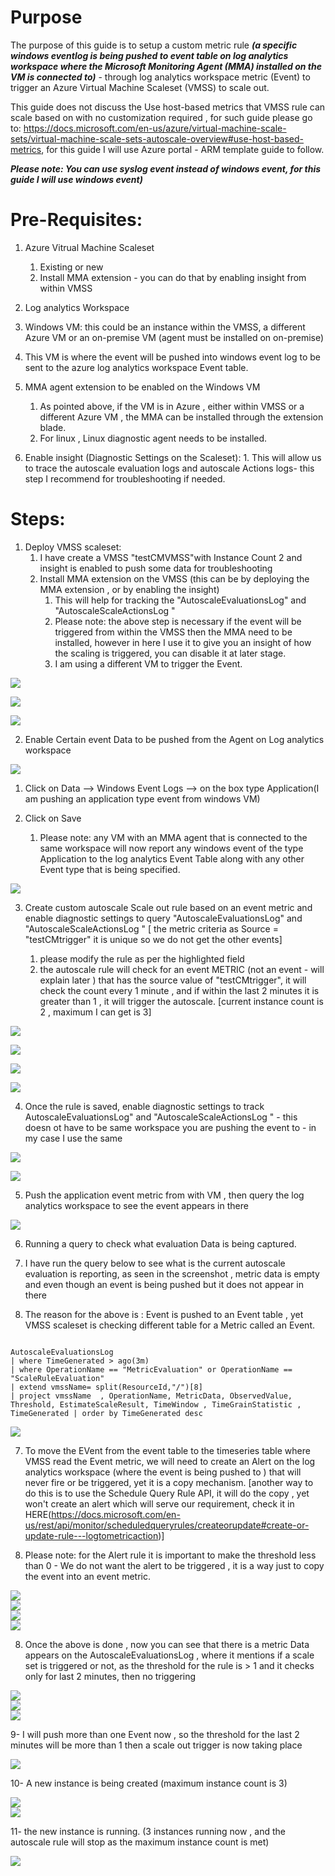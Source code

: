 # Purpose
The purpose of this guide is to setup a custom metric rule **_(a specific windows eventlog is being pushed to event table on log analytics workspace where the Microsoft Monitoring Agent (MMA) installed on the VM is connected to)_** - through log analytics workspace metric (Event) to trigger an Azure Virtual Machine Scaleset (VMSS) to scale out.

This guide does not discuss the Use host-based metrics that VMSS rule can scale based on with no customization required , for such guide please go to:  https://docs.microsoft.com/en-us/azure/virtual-machine-scale-sets/virtual-machine-scale-sets-autoscale-overview#use-host-based-metrics, for this guide I will use Azure portal - ARM template guide to follow.

  **_Please note: You can use syslog event instead of windows event, for this guide I will use windows event)_**
  
  # Pre-Requisites:
  
  1. Azure Vitrual Machine Scaleset
     1. Existing or new
     2. Install MMA extension - you can do that by enabling insight from within VMSS
    
  2. Log analytics Workspace
  
  3. Windows VM: this could be an instance within the VMSS, a different Azure VM or an on-premise VM (agent must be installed on on-premise)
   1. This VM is where the event will be pushed into windows event log to be sent to the azure log analytics workspace Event table.
  
  4. MMA agent extension to be enabled on the Windows VM
     1. As pointed above, if the VM is in Azure , either within VMSS or a different Azure VM , the MMA can be installed through the extension blade.
     2. For linux , Linux diagnostic agent needs to be installed.
     
  5. Enable insight (Diagnostic Settings on the Scaleset):
    1. This will allow us to trace the autoscale evaluation logs and autoscale Actions logs- this step I recommend for troubleshooting if needed.
    

# Steps:

1. Deploy VMSS scaleset:
   1. I have create a VMSS "testCMVMSS"with Instance Count 2 and insight is enabled to push some data for troubleshooting
   2. Install MMA extension on the VMSS (this can be by deploying the MMA extension , or by enabling the insight)
      1. This will help for tracking the "AutoscaleEvaluationsLog" and "AutoscaleScaleActionsLog " 
      2. Please note: the above step is necessary if the event will be triggered from within the VMSS then the MMA need to be installed, however in here I use it to give you an insight of how the scaling is triggered, you can disable it at later stage.
      3. I am using a different VM to trigger the Event.
      
<img src="images/testcmvmss.PNG"/><br>

<img src="images/enableinsightVMSS.PNG" /><br>

<img src="images/extensionistalled.PNG" /><br>
      

2. Enable Certain event Data to be pushed from the Agent on Log analytics workspace
  <img src="images/advancedsettings.PNG" />
  
   1. Click on Data --> Windows Event Logs --> on the box type Application(I am pushing an application type event from windows VM)
   
   2. Click on Save
      1. Please note: any VM with an MMA agent that is connected to the same workspace will now report any windows event of the type Application to the log analytics Event Table along with any other Event type that is being specified.
<img src="images/eventtype.PNG" />

3. Create custom autoscale Scale out rule based on an event metric and enable diagnostic settings to query "AutoscaleEvaluationsLog" and "AutoscaleScaleActionsLog "  [ the metric criteria as Source = "testCMtrigger" it is unique so we do not get the other events]

    1. please modify the rule as per the highlighted field
    2. the autoscale rule will check for an event METRIC (not an event - will explain later ) that has the source value of "testCMtrigger", it will check the count every 1 minute , and if within the last 2 minutes it is greater than 1 , it will trigger the autoscale. [current instance count is 2 , maximum I can get is 3]
  
<img src="images/createcustomScaleoutarule.PNG" /><br>

<img src="images/rule1.PNG" /><br>

<img src="images/rule2.PNG" /><br>

<img src="images/rule3.PNG" /><br>


4. Once the rule is saved, enable diagnostic settings to track AutoscaleEvaluationsLog" and "AutoscaleScaleActionsLog " - this doesn ot have to be same workspace you are pushing the event to - in my case I use the same


<img src="images/diagnosticsettings1.PNG" /><br>

<img src="images/diagset2.PNG" /><br>

5. Push the application event metric from with VM , then query the log analytics workspace to see the event appears in there

<img src="images/pushevent.PNG" /><br>

6. Running a query to check what evaluation Data is being captured.

  1. I have run the query below to see what is the current autoscale evaluation is reporting, as seen in the screenshot , metric data is empty and even though an event is being pushed but it does not appear in there 
  
  2. The reason for the above is : Event is pushed to an Event table , yet VMSS  scaleset is checking different table for a Metric called an Event.

``` Kusto Query

AutoscaleEvaluationsLog
| where TimeGenerated > ago(3m)
| where OperationName == "MetricEvaluation" or OperationName == "ScaleRuleEvaluation" 
| extend vmssName= split(ResourceId,"/")[8]
| project vmssName  , OperationName, MetricData, ObservedValue, Threshold, EstimateScaleResult, TimeWindow , TimeGrainStatistic , TimeGenerated | order by TimeGenerated desc

``` 
<img src="images/logcapture1.PNG" /><br>

7. To move the EVent from the event table to the timeseries table where VMSS read the Event metric, we will need to create an Alert on the log analytics workspace (where the event is being pushed to ) that will never fire or be triggered, yet it is a copy mechanism. [another way to do this is to use the Schedule Query Rule API, it will do the copy , yet won't create an alert which will serve our requirement, check it in HERE(https://docs.microsoft.com/en-us/rest/api/monitor/scheduledqueryrules/createorupdate#create-or-update-rule---logtometricaction)]


  1. Please note: for the Alert rule it is important to make the threshold less than 0 - We do not want the alert to be triggered , it is a way just to copy the event into an event metric.
  

<img src="images/alert1.PNG" /><br>
<img src="images/alert2.PNG" /><br>
<img src="images/alert3.PNG" /><br>
<img src="images/alert4.PNG" /><br>


8. Once the above is done , now you can see that there is a metric Data appears on the AutoscaleEvaluationsLog , where it mentions if a scale set is triggered or not, as the threshold for the rule is > 1 and it checks only for last 2 minutes, then no triggering 

<img src="images/scalerule1.PNG" /><br>
<img src="images/logcapture2.PNG" /><br>
<img src="images/logcapture3.PNG" /><br>


9- I will push more than one Event now , so the threshold for the last 2 minutes will be more than 1 then a scale out trigger is now taking place

<img src="images/logcapturetriggered.PNG" /><br>

10- A new instance is being created (maximum instance count is 3)

<img src="images/instancecreation.PNG" /><br>
<img src="images/instancecreation1.PNG" /><br>

11- the new instance is running. (3 instances running now , and the autoscale rule will stop as the maximum instance count is met)

<img src="images/instancecreated.PNG" /><br>





